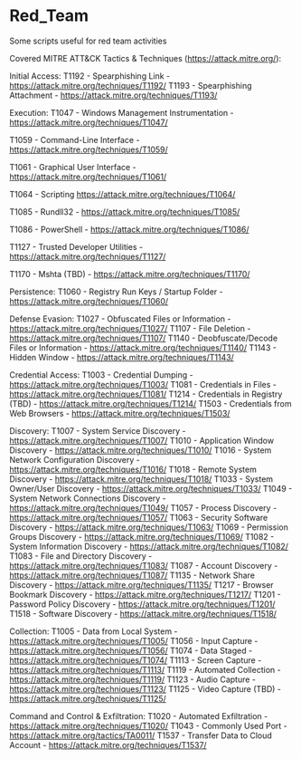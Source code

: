 # Red_Team
Some scripts useful for red team activities

Covered MITRE ATT&CK Tactics & Techniques (https://attack.mitre.org/):

Initial Access:
T1192 - Spearphishing Link - https://attack.mitre.org/techniques/T1192/
T1193 - Spearphishing Attachment - https://attack.mitre.org/techniques/T1193/

Execution:
T1047 - Windows Management Instrumentation - https://attack.mitre.org/techniques/T1047/

T1059 - Command-Line Interface - https://attack.mitre.org/techniques/T1059/

T1061 - Graphical User Interface - https://attack.mitre.org/techniques/T1061/

T1064 - Scripting https://attack.mitre.org/techniques/T1064/

T1085 - Rundll32 - https://attack.mitre.org/techniques/T1085/

T1086 - PowerShell - https://attack.mitre.org/techniques/T1086/

T1127 - Trusted Developer Utilities - https://attack.mitre.org/techniques/T1127/

T1170 - Mshta (TBD) - https://attack.mitre.org/techniques/T1170/

Persistence:
T1060 - Registry Run Keys / Startup Folder - https://attack.mitre.org/techniques/T1060/

Defense Evasion:
T1027 - Obfuscated Files or Information - https://attack.mitre.org/techniques/T1027/
T1107 - File Deletion - https://attack.mitre.org/techniques/T1107/
T1140 - Deobfuscate/Decode Files or Information - https://attack.mitre.org/techniques/T1140/
T1143 - Hidden Window - https://attack.mitre.org/techniques/T1143/

Credential Access:
T1003 - Credential Dumping - https://attack.mitre.org/techniques/T1003/
T1081 - Credentials in Files - https://attack.mitre.org/techniques/T1081/
T1214 - Credentials in Registry (TBD) - https://attack.mitre.org/techniques/T1214/
T1503 - Credentials from Web Browsers - https://attack.mitre.org/techniques/T1503/

Discovery:
T1007 - System Service Discovery - https://attack.mitre.org/techniques/T1007/
T1010 - Application Window Discovery - https://attack.mitre.org/techniques/T1010/
T1016 - System Network Configuration Discovery - https://attack.mitre.org/techniques/T1016/
T1018 - Remote System Discovery - https://attack.mitre.org/techniques/T1018/
T1033 - System Owner/User Discovery - https://attack.mitre.org/techniques/T1033/
T1049 - System Network Connections Discovery - https://attack.mitre.org/techniques/T1049/
T1057 - Process Discovery - https://attack.mitre.org/techniques/T1057/
T1063 - Security Software Discovery - https://attack.mitre.org/techniques/T1063/
T1069 - Permission Groups Discovery - https://attack.mitre.org/techniques/T1069/
T1082 - System Information Discovery - https://attack.mitre.org/techniques/T1082/
T1083 - File and Directory Discovery - https://attack.mitre.org/techniques/T1083/
T1087 - Account Discovery - https://attack.mitre.org/techniques/T1087/
T1135 - Network Share Discovery - https://attack.mitre.org/techniques/T1135/
T1217 - Browser Bookmark Discovery - https://attack.mitre.org/techniques/T1217/
T1201 - Password Policy Discovery - https://attack.mitre.org/techniques/T1201/
T1518 - Software Discovery - https://attack.mitre.org/techniques/T1518/

Collection:
T1005 - Data from Local System - https://attack.mitre.org/techniques/T1005/
T1056 - Input Capture - https://attack.mitre.org/techniques/T1056/
T1074 - Data Staged - https://attack.mitre.org/techniques/T1074/
T1113 - Screen Capture - https://attack.mitre.org/techniques/T1113/
T1119 - Automated Collection - https://attack.mitre.org/techniques/T1119/
T1123 - Audio Capture - https://attack.mitre.org/techniques/T1123/
T1125 - Video Capture (TBD) - https://attack.mitre.org/techniques/T1125/

Command and Control & Exfiltration:
T1020 - Automated Exfiltration - https://attack.mitre.org/techniques/T1020/
T1043 - Commonly Used Port - https://attack.mitre.org/tactics/TA0011/
T1537 - Transfer Data to Cloud Account - https://attack.mitre.org/techniques/T1537/
